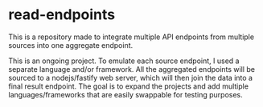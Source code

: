 # read-endpoints
This is a repository made to integrate multiple API endpoints from multiple sources into one aggregate endpoint.

This is an ongoing project. 
To emulate each source endpoint, I used a separate language and/or framework.
All the aggregated endpoints will be sourced to a nodejs/fastify web server, which will then join the data into a final result endpoint. 
The goal is to expand the projects and add multiple languages/frameworks that are easily swappable for testing purposes.
